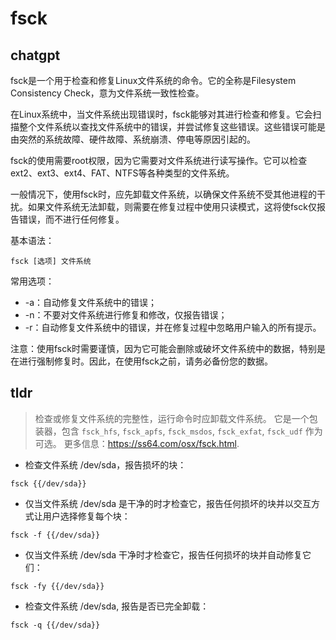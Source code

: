 # fsck 
## chatgpt 
fsck是一个用于检查和修复Linux文件系统的命令。它的全称是Filesystem Consistency Check，意为文件系统一致性检查。

在Linux系统中，当文件系统出现错误时，fsck能够对其进行检查和修复。它会扫描整个文件系统以查找文件系统中的错误，并尝试修复这些错误。这些错误可能是由突然的系统故障、硬件故障、系统崩溃、停电等原因引起的。

fsck的使用需要root权限，因为它需要对文件系统进行读写操作。它可以检查ext2、ext3、ext4、FAT、NTFS等各种类型的文件系统。

一般情况下，使用fsck时，应先卸载文件系统，以确保文件系统不受其他进程的干扰。如果文件系统无法卸载，则需要在修复过程中使用只读模式，这将使fsck仅报告错误，而不进行任何修复。

基本语法：

```
fsck [选项] 文件系统
```

常用选项：

- -a：自动修复文件系统中的错误；
- -n：不要对文件系统进行修复和修改，仅报告错误；
- -r：自动修复文件系统中的错误，并在修复过程中忽略用户输入的所有提示。

注意：使用fsck时需要谨慎，因为它可能会删除或破坏文件系统中的数据，特别是在进行强制修复时。因此，在使用fsck之前，请务必备份您的数据。 

## tldr 
 
> 检查或修复文件系统的完整性，运行命令时应卸载文件系统。
> 它是一个包装器，包含 `fsck_hfs`, `fsck_apfs`, `fsck_msdos`, `fsck_exfat`, `fsck_udf` 作为可选。
> 更多信息：<https://ss64.com/osx/fsck.html>.

- 检查文件系统 /dev/sda，报告损坏的块：

`fsck {{/dev/sda}}`

- 仅当文件系统 /dev/sda 是干净的时才检查它，报告任何损坏的块并以交互方式让用户选择修复每个块：

`fsck -f {{/dev/sda}}`

- 仅当文件系统 /dev/sda 干净时才检查它，报告任何损坏的块并自动修复它们：

`fsck -fy {{/dev/sda}}`

- 检查文件系统 /dev/sda, 报告是否已完全卸载：

`fsck -q {{/dev/sda}}`
